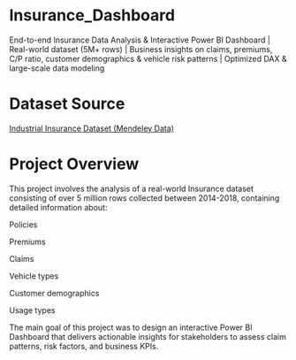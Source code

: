 # Insurance_Dashboard
 End-to-end Insurance Data Analysis &amp; Interactive Power BI Dashboard | Real-world dataset (5M+ rows) | Business insights on claims, premiums, C/P ratio, customer demographics &amp; vehicle risk patterns | Optimized DAX &amp; large-scale data modeling

# Dataset Source

[Industrial Insurance Dataset (Mendeley Data)](https://data.mendeley.com/datasets/34nfrk36dt/1)

# Project Overview
This project involves the analysis of a real-world Insurance dataset consisting of over 5 million rows collected between 2014-2018, containing detailed information about:

Policies

Premiums

Claims

Vehicle types

Customer demographics

Usage types

The main goal of this project was to design an interactive Power BI Dashboard that delivers actionable insights for stakeholders to assess claim patterns, risk factors, and business KPIs.


